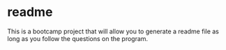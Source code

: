 # readme

This is a bootcamp project that will allow you to generate a readme file as long as you follow the questions on the program.
